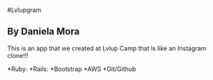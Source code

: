 #Lvlupgram
## By Daniela Mora

This is an app that we created at Lvlup Camp that is like an Instagram clone!!!

*Ruby:
*Rails:
*Bootstrap
*AWS
*Git/Github
